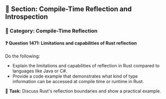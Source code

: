 ## 📘 Section: Compile-Time Reflection and Introspection
### 🔹 Category: Compile-Time Reflection
#### ❓ Question 1471: Limitations and capabilities of Rust reflection

Do the following:

- Explain the limitations and capabilities of reflection in Rust compared to languages like Java or C#.
- Provide a code example that demonstrates what kind of type information can be accessed at compile time or runtime in Rust.

🔧 **Task:** Discuss Rust's reflection boundaries and show a practical example.
